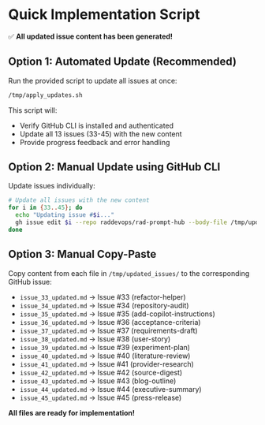 # Quick Implementation Script

✅ **All updated issue content has been generated!**

## Option 1: Automated Update (Recommended)
Run the provided script to update all issues at once:

```bash
/tmp/apply_updates.sh
```

This script will:
- Verify GitHub CLI is installed and authenticated
- Update all 13 issues (33-45) with the new content
- Provide progress feedback and error handling

## Option 2: Manual Update using GitHub CLI
Update issues individually:

```bash
# Update all issues with the new content
for i in {33..45}; do
  echo "Updating issue #$i..."
  gh issue edit $i --repo raddevops/rad-prompt-hub --body-file /tmp/updated_issues/issue_${i}_updated.md
done
```

## Option 3: Manual Copy-Paste
Copy content from each file in `/tmp/updated_issues/` to the corresponding GitHub issue:
- `issue_33_updated.md` → Issue #33 (refactor-helper)
- `issue_34_updated.md` → Issue #34 (repository-audit)
- `issue_35_updated.md` → Issue #35 (add-copilot-instructions)
- `issue_36_updated.md` → Issue #36 (acceptance-criteria)
- `issue_37_updated.md` → Issue #37 (requirements-draft)
- `issue_38_updated.md` → Issue #38 (user-story)
- `issue_39_updated.md` → Issue #39 (experiment-plan)
- `issue_40_updated.md` → Issue #40 (literature-review)
- `issue_41_updated.md` → Issue #41 (provider-research)
- `issue_42_updated.md` → Issue #42 (source-digest)
- `issue_43_updated.md` → Issue #43 (blog-outline)
- `issue_44_updated.md` → Issue #44 (executive-summary)
- `issue_45_updated.md` → Issue #45 (press-release)

**All files are ready for implementation!**